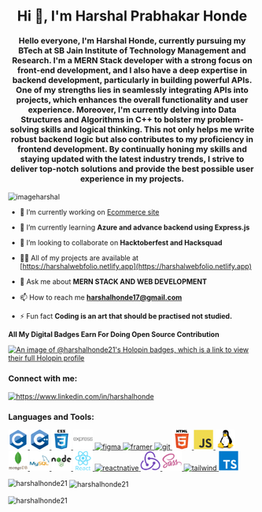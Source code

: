 <h1 align="center">Hi 👋, I'm Harshal Prabhakar Honde</h1>
<h3 align="center">Hello everyone, I'm Harshal Honde, currently pursuing my BTech at SB Jain Institute of Technology Management and Research. I'm a MERN Stack developer with a strong focus on front-end development, and I also have a deep expertise in backend development, particularly in building powerful APIs. One of my strengths lies in seamlessly integrating APIs into projects, which enhances the overall functionality and user experience. Moreover, I'm currently delving into Data Structures and Algorithms in C++ to bolster my problem-solving skills and logical thinking. This not only helps me write robust backend logic but also contributes to my proficiency in frontend development. By continually honing my skills and staying updated with the latest industry trends, I strive to deliver top-notch solutions and provide the best possible user experience in my projects.</h3>

  <img align="center" src="https://github.com/harshalhonde21/harshalhonde21/assets/105191619/38464896-bbf3-402c-aedc-8637a0bdd1f9" alt="imageharshal" width="300" height="300">


- 🔭 I’m currently working on [Ecommerce site](https://spectastyle.vercel.app)

- 🌱 I’m currently learning **Azure and advance backend using Express.js**

- 👯 I’m looking to collaborate on **Hacktoberfest and Hacksquad**

- 👨‍💻 All of my projects are available at [https://harshalwebfolio.netlify.app](https://harshalwebfolio.netlify.app)

- 💬 Ask me about **MERN STACK AND WEB DEVELOPMENT**

- 📫 How to reach me **harshalhonde17@gmail.com**

- ⚡ Fun fact **Coding is an art that should be practised not studied.**

**All My Digital Badges Earn For Doing Open Source Contribution**

[![An image of @harshalhonde21's Holopin badges, which is a link to view their full Holopin profile](https://holopin.me/harshalhonde21)](https://holopin.io/@harshalhonde21)

<h3 align="left">Connect with me:</h3>
<p align="left">
<a href="https://linkedin.com/in/https://www.linkedin.com/in/harshalhonde" target="blank"><img align="center" src="https://raw.githubusercontent.com/rahuldkjain/github-profile-readme-generator/master/src/images/icons/Social/linked-in-alt.svg" alt="https://www.linkedin.com/in/harshalhonde" height="30" width="40" /></a>
</p>

<h3 align="left">Languages and Tools:</h3>
<p align="left"> <a href="https://www.cprogramming.com/" target="_blank" rel="noreferrer"> <img src="https://raw.githubusercontent.com/devicons/devicon/master/icons/c/c-original.svg" alt="c" width="40" height="40"/> </a> <a href="https://www.w3schools.com/cpp/" target="_blank" rel="noreferrer"> <img src="https://raw.githubusercontent.com/devicons/devicon/master/icons/cplusplus/cplusplus-original.svg" alt="cplusplus" width="40" height="40"/> </a> <a href="https://www.w3schools.com/css/" target="_blank" rel="noreferrer"> <img src="https://raw.githubusercontent.com/devicons/devicon/master/icons/css3/css3-original-wordmark.svg" alt="css3" width="40" height="40"/> </a> <a href="https://expressjs.com" target="_blank" rel="noreferrer"> <img src="https://raw.githubusercontent.com/devicons/devicon/master/icons/express/express-original-wordmark.svg" alt="express" width="40" height="40"/> </a> <a href="https://www.figma.com/" target="_blank" rel="noreferrer"> <img src="https://www.vectorlogo.zone/logos/figma/figma-icon.svg" alt="figma" width="40" height="40"/> </a> <a href="https://www.framer.com/" target="_blank" rel="noreferrer"> <img src="https://www.vectorlogo.zone/logos/framer/framer-icon.svg" alt="framer" width="40" height="40"/> </a> <a href="https://git-scm.com/" target="_blank" rel="noreferrer"> <img src="https://www.vectorlogo.zone/logos/git-scm/git-scm-icon.svg" alt="git" width="40" height="40"/> </a> <a href="https://www.w3.org/html/" target="_blank" rel="noreferrer"> <img src="https://raw.githubusercontent.com/devicons/devicon/master/icons/html5/html5-original-wordmark.svg" alt="html5" width="40" height="40"/> </a> <a href="https://developer.mozilla.org/en-US/docs/Web/JavaScript" target="_blank" rel="noreferrer"> <img src="https://raw.githubusercontent.com/devicons/devicon/master/icons/javascript/javascript-original.svg" alt="javascript" width="40" height="40"/> </a> <a href="https://www.linux.org/" target="_blank" rel="noreferrer"> <img src="https://raw.githubusercontent.com/devicons/devicon/master/icons/linux/linux-original.svg" alt="linux" width="40" height="40"/> </a> <a href="https://www.mongodb.com/" target="_blank" rel="noreferrer"> <img src="https://raw.githubusercontent.com/devicons/devicon/master/icons/mongodb/mongodb-original-wordmark.svg" alt="mongodb" width="40" height="40"/> </a> <a href="https://www.mysql.com/" target="_blank" rel="noreferrer"> <img src="https://raw.githubusercontent.com/devicons/devicon/master/icons/mysql/mysql-original-wordmark.svg" alt="mysql" width="40" height="40"/> </a> <a href="https://nodejs.org" target="_blank" rel="noreferrer"> <img src="https://raw.githubusercontent.com/devicons/devicon/master/icons/nodejs/nodejs-original-wordmark.svg" alt="nodejs" width="40" height="40"/> </a> <a href="https://reactjs.org/" target="_blank" rel="noreferrer"> <img src="https://raw.githubusercontent.com/devicons/devicon/master/icons/react/react-original-wordmark.svg" alt="react" width="40" height="40"/> </a> <a href="https://reactnative.dev/" target="_blank" rel="noreferrer"> <img src="https://reactnative.dev/img/header_logo.svg" alt="reactnative" width="40" height="40"/> </a> <a href="https://redux.js.org" target="_blank" rel="noreferrer"> <img src="https://raw.githubusercontent.com/devicons/devicon/master/icons/redux/redux-original.svg" alt="redux" width="40" height="40"/> </a> <a href="https://sass-lang.com" target="_blank" rel="noreferrer"> <img src="https://raw.githubusercontent.com/devicons/devicon/master/icons/sass/sass-original.svg" alt="sass" width="40" height="40"/> </a> <a href="https://tailwindcss.com/" target="_blank" rel="noreferrer"> <img src="https://www.vectorlogo.zone/logos/tailwindcss/tailwindcss-icon.svg" alt="tailwind" width="40" height="40"/> </a> <a href="https://www.typescriptlang.org/" target="_blank" rel="noreferrer"> <img src="https://raw.githubusercontent.com/devicons/devicon/master/icons/typescript/typescript-original.svg" alt="typescript" width="40" height="40"/> </a> </p>

<p><img align="left" src="https://github-readme-stats.vercel.app/api/top-langs?username=harshalhonde21&show_icons=true&locale=en&layout=compact" alt="harshalhonde21" /></p>

<p>&nbsp;<img align="center" src="https://github-readme-stats.vercel.app/api?username=harshalhonde21&show_icons=true&locale=en" alt="harshalhonde21" /></p>

<p><img align="center" src="https://github-readme-streak-stats.herokuapp.com/?user=harshalhonde21&" alt="harshalhonde21" /></p>

